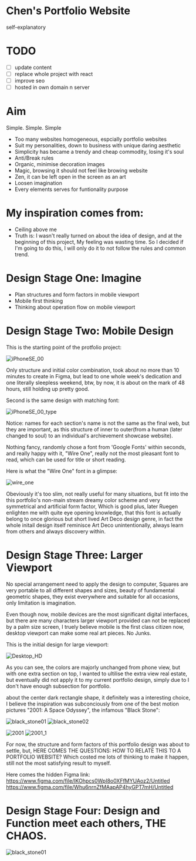 # Chen's Portfolio Website
self-explanatory

# TODO
- [ ] update content
- [ ] replace whole project with react
- [ ] improve seo
- [ ] hosted in own domain n server

# Aim
Simple. Simple. Simple
- Too many websites homogeneous, espcially portfolio websites
- Suit my personalities, down to business with unique daring aesthetic
- Simplicity has became a trendy and cheap commodity, losing it's soul
- Anti/Break rules
- Organic, minimise decoration images
- Magic, browsing it should not feel like browing website
- Zen, it can be left open in the screen as an art
- Loosen imagination 
- Every elements serves for funtionality purpose

# My inspiration comes from:
- Ceiling above me
- Truth is: I wasn't really turned on about the idea of design, and at the beginning of this project, My feeling was wasting time. So I decided if I'm going to do this, I will only do it to not follow the rules and common trend.

# Design Stage One: Imagine
- Plan structures and form factors in mobile viewport
- Mobile first thinking
- Thinking about operation flow on mobile viewport

# Design Stage Two: Mobile Design

This is the starting point of the protfolio project:

![iPhoneSE_00](./md-img/iPhoneSE00.png "iPhoneSE_00")

Only structure and initial color combination, took about no more than 10 minutes to create in Figma, but lead to one whole week's dedication and one literally sleepless weekend, btw, by now, it is about on the mark of 48 hours, still holding up pretty good.

Second is the same design with matching font:

![iPhoneSE_00_type](./md-img/iPhoneSE00_typexs.png "iPhoneSE_00_type")

Notice: names for each section's name is not the same as the final web, but they are important, as this structure of inner to outer(from a human (later changed to soul) to an individual's archievement showcase website).

Nothing fancy, randomly chose a font from 'Google Fonts' within seconds, and really happy with it, "Wire One", really not the most pleasant font to read, which can be used for title or short reading.

Here is what the "Wire One" font in a glimpse:

![wire_one](./md-img/wire_one.png "wire_one.png")

Obeviously it's too slim, not really useful for many situations, but fit into the this portfolio's non-main stream dreamy color scheme and very symmetrical and artificial form factor, Which is good plus, later Ruegen enlighten me with quite eye opening knowledge, that this font is actually belong to once glorious but short lived Art Deco design genre, in fact the whole initail design itself reminisce Art Deco unintentionally, always learn from others and always discovery within.

# Design Stage Three: Larger Viewport

No special arrangement need to apply the design to computer, Squares are very portable to all different shapes and sizes, beauty of fundamental geometric shapes, they exist everywhere and suitable for all occasions, only limitation is imagination.

Even though now, mobile devices are the most significant digital interfaces, but there are many characters larger viewport provided can not be replaced by a palm size screen, I truely believe mobile is the first class citizen now, desktop viewport can make some real art pieces. No Junks.

This is the initial design for large viewport:

![Desktop_HD](./md-img/Desktop_HD.png "Desktop_HD.png")

As you can see, the colors are majorly unchanged from phone view, but with one extra section on top, I wanted to ultilise the extra view real estate, but eventually did not apply it to my current portfolio design, simply due to I don't have enough subsection for portfolio.

about the center dark rectangle shape, it definitely was a interesting choice, I believe the inspiration was subconciously from one of the best motion pictures "2001: A Space Odyssey", the infamous "Black Stone":

![black_stone01](./md-img/blackstone01.jpg "Famous Black Stone_01")
![black_stone02](./md-img/blackstone02.jpg "Famous Black Stone_02")

![2001](./md-img/2001.jpg "2001")
![2001_1](./md-img/2001_1.jpg "2001_1")

For now, the structure and form factors of this portfolio design was about to settle, but, HERE COMES THE QUESTIONS: HOW TO RELATE THIS TO A PORTFOLIO WEBSITE? Which costed me lots of thinking to make it happen, still not the most satisfying result to myself.

Here comes the hidden Figma link:
https://www.figma.com/file/IKOhpcs0WpI8o0XFfMYUAoz2/Untitled
https://www.figma.com/file/Whu6nrnZfMAapAP4hyGPT7mH/Untitled
# Design Stage Four: Design and Function meet each others, THE CHAOS.

![black_stone01](./md-img/blackstone01.jpg "Famous Black Stone_01")
